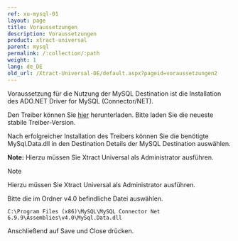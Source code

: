 ```yaml
---
ref: xu-mysql-01
layout: page
title: Voraussetzungen
description: Voraussetzungen
product: xtract-universal
parent: mysql
permalink: /:collection/:path
weight: 1
lang: de_DE
old_url: /Xtract-Universal-DE/default.aspx?pageid=voraussetzungen2
---
```



Voraussetzung für die Nutzung der MySQL Destination ist die Installation des ADO.NET Driver for MySQL (Connector/NET).

Den Treiber können Sie [hier](https://www.mysql.com/products/connector/) herunterladen. Bitte laden Sie die neueste stabile Treiber-Version.

Nach erfolgreicher Installation des Treibers können Sie die benötigte MySql.Data.dll in den Destination Details der MySQL Destination auswählen.

<div class="alert alert-info">
  <i class="fas fa-info-circle"></i> <strong>Note:</strong> Hierzu müssen Sie Xtract Universal als Administrator ausführen.
</div>


> [!NOTE]
> Hierzu müssen Sie Xtract Universal als Administrator ausführen.

Bitte die im Ordner v4.0 befindliche Datei auswählen.<br>

`C:\Program Files (x86)\MySQL\MySQL Connector Net 6.9.9\Assemblies\v4.0\MySql.Data.dll`

Anschließend auf Save und Close drücken.




